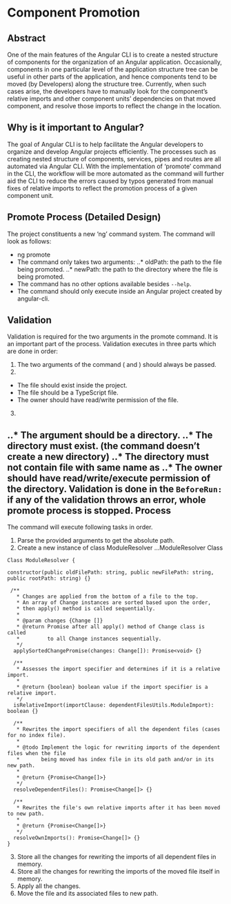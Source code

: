 Component Promotion
===================

Abstract
-----------
One of the main features of the Angular CLI is to create a nested structure of components for the organization of an Angular application. Occasionally, components in one particular level of the application structure tree can be useful in other parts of the application, and hence components tend to be moved (by Developers) along the structure tree. Currently, when such cases arise, the developers have to manually look for the component’s relative imports and other component units’ dependencies on that moved component, and resolve those imports to reflect the change in the location.  

Why is it important to Angular?
----------------------------------------------
The goal of Angular CLI is to help facilitate the Angular developers to organize and develop Angular projects efficiently. The processes such as creating nested structure of components, services, pipes and routes are all automated via Angular CLI. With the implementation of ‘promote’ command in the CLI, the workflow will be more automated as the command will further aid the CLI to reduce the errors caused by typos generated from manual fixes of relative imports to reflect the promotion process of a given component unit. 


Promote Process (Detailed Design)
----------------------------------------------
The project constituents a new ‘ng’ command system. The command will look as follows:

* ng promote <oldPath> <newPath>
* The command only takes two arguments:
..* oldPath: the path to the file being promoted.
..* newPath: the path to the directory where the file is being promoted.
* The command has no other options available besides `--help`.
* The command should only execute inside an Angular project created by angular-cli.

Validation
---------------
Validation is required for the two arguments in the promote command. It is an important part of the process.
Validation executes in three parts which are done in order:

1. The two arguments of the command (<oldPath> and <newPath>) should always be passed.
2. <oldPath>
* The file should exist inside the project.
* The file should be a TypeScript file.
* The owner should have read/write permission of the file.
3. <newPath>
..* The argument should be a directory.
..* The directory must exist. (the command doesn’t create a new directory)
..* The directory must not contain file with same name as <oldPath>
..* The owner should have read/write/execute permission of the directory.
Validation is done in the `BeforeRun:` if any of the validation throws an error, whole promote process is stopped.
Process
------------
The command will execute following tasks in order.

1. Parse the provided arguments to get the absolute path.
2. Create a new instance of class ModuleResolver
...ModuleResolver Class

```
Class ModuleResolver {
  
constructor(public oldFilePath: string, public newFilePath: string, public rootPath: string) {}
 
 /**
   * Changes are applied from the bottom of a file to the top.
   * An array of Change instances are sorted based upon the order, 
   * then apply() method is called sequentially.
   * 
   * @param changes {Change []} 
   * @return Promise after all apply() method of Change class is called 
   *         to all Change instances sequentially.
   */
  applySortedChangePromise(changes: Change[]): Promise<void> {}

  /** 
   * Assesses the import specifier and determines if it is a relative import.
   * 
   * @return {boolean} boolean value if the import specifier is a relative import.
   */
  isRelativeImport(importClause: dependentFilesUtils.ModuleImport): boolean {}
  
  /** 
   * Rewrites the import specifiers of all the dependent files (cases for no index file).
   * 
   * @todo Implement the logic for rewriting imports of the dependent files when the file
   *       being moved has index file in its old path and/or in its new path.
   * 
   * @return {Promise<Change[]>} 
   */
  resolveDependentFiles(): Promise<Change[]> {}

  /**
   * Rewrites the file's own relative imports after it has been moved to new path.
   * 
   * @return {Promise<Change[]>}
   */
  resolveOwnImports(): Promise<Change[]> {}
}
```

3. Store all the changes for rewriting the imports of all dependent files in memory.
4. Store all the changes for rewriting the imports of the moved file itself in memory.
5. Apply all the changes.
6. Move the file and its associated files to new path.
